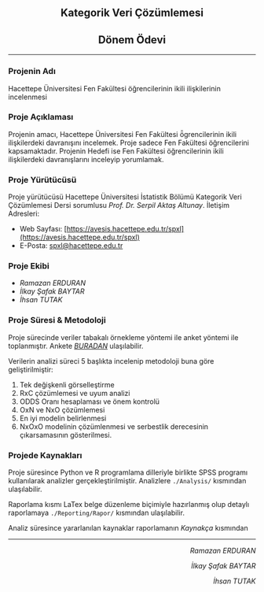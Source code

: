 <h2 align="Center">Kategorik Veri Çözümlemesi</h2>
<h2 align="center">Dönem Ödevi</h2>
<hr>

### Projenin Adı
Hacettepe Üniversitesi Fen Fakültesi öğrencilerinin ikili ilişkilerinin incelenmesi

### Proje Açıklaması
Projenin amacı, Hacettepe Üniversitesi Fen Fakültesi ö̆grencilerinin ikili ilişkilerdeki davranışını incelemek.
Proje sadece Fen Fakültesi öğrencilerini kapsamaktadır. Projenin Hedefi ise Fen Fakültesi öğrencilerinin ikili ilişkilerdeki davranışlarını inceleyip yorumlamak.

### Proje Yürütücüsü
Proje yürütücüsü Hacettepe Üniversitesi İstatistik Bölümü Kategorik Veri Çözümlemesi Dersi sorumlusu *Prof. Dr. Serpil Aktaş Altunay*. İletişim Adresleri:
* Web Sayfası: [https://avesis.hacettepe.edu.tr/spxl](https://avesis.hacettepe.edu.tr/spxl)
* E-Posta: [spxl@hacettepe.edu.tr](mailto:spxl@hacettepe.edu.tr)


### Proje Ekibi
* *Ramazan ERDURAN*
* *İlkay Şafak BAYTAR*
* *İhsan TUTAK*

### Proje Süresi & Metodoloji
Proje sürecinde veriler tabakalı örnekleme yöntemi ile anket yöntemi ile toplanmıştır. Ankete *[BURADAN](https://docs.google.com/forms/d/e/1FAIpQLSf7CBA1tg89lFSdAl9VRSa4vjmv8COCJtRDvQmYa0n0l72JUA/viewform?usp=sf_link)* ulaşılabilir.

Verilerin analizi süreci 5 başlıkta incelenip metodoloji buna göre geliştirilmiştir:

1. Tek değişkenli görselleştirme
2. RxC çözümlemesi ve uyum analizi
3. ODDS Oranı hesaplaması ve önem kontrolü
4. OxN ve NxO çözümlemesi
5. En iyi modelin belirlenmesi
6. NxOxO modelinin çözümlenmesi ve serbestlik derecesinin çıkarsamasının gösterilmesi.

### Projede Kaynakları
Proje süresince Python ve R programlama dilleriyle birlikte SPSS programı kullanılarak analizler gerçekleştirilmiştir. Analizlere `./Analysis/` kısmından ulaşılabilir. 

Raporlama kısmı LaTex belge düzenleme biçimiyle hazırlanmış olup detaylı raporlamaya `./Reporting/Rapor/` kısmından ulaşılabilir.

Analiz süresince yararlanılan kaynaklar raporlamanın *Kaynakça* kısmından 

<hr>
<p align="right"><i>Ramazan ERDURAN</i></p>
<p align="right"><i>İlkay Şafak BAYTAR</i></p>
<p align="right"><i>İhsan TUTAK</i></p>
